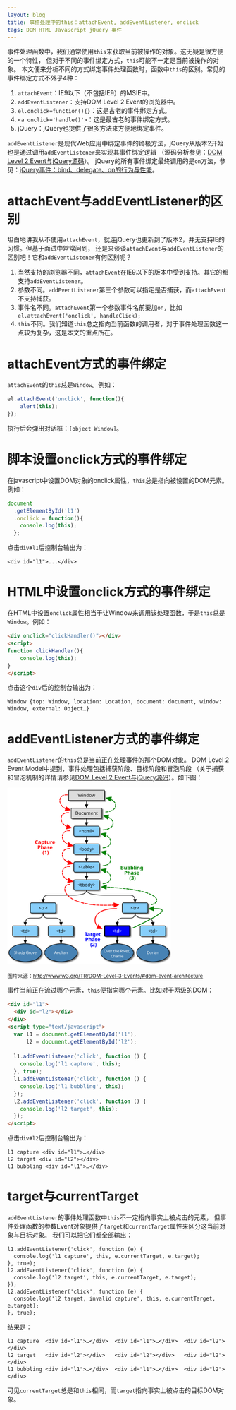 ```yaml
---
layout: blog
title: 事件处理中的this：attachEvent, addEventListener, onclick
tags: DOM HTML JavaScript jQuery 事件
---
```


事件处理函数中，我们通常使用`this`来获取当前被操作的对象。这无疑是很方便的一个特性，
但对于不同的事件绑定方式，`this`可能不一定是当前被操作的对象。
本文便来分析不同的方式绑定事件处理函数时，函数中`this`的区别。常见的事件绑定方式不外乎4种：

1. `attachEvent`：IE9以下（不包括IE9）的MSIE中。
2. `addEventListener`：支持DOM Level 2 Event的浏览器中。
3. `el.onclick=function(){}`：这是古老的事件绑定方式。
4. `<a onclick='handle()'>`：这是最古老的事件绑定方式。
5. jQuery：jQuery也提供了很多方法来方便地绑定事件。

`addEventListener`是现代Web应用中绑定事件的终极方法，jQuery从版本2开始也是通过调用`addEventListener`来实现其事件绑定逻辑
（源码分析参见：[DOM Level 2 Event与jQuery源码][js-event]）。
jQuery的所有事件绑定最终调用的是`on`方法，参见：[jQuery事件：bind、delegate、on的行为与性能][jquery-event]。

<!--more-->

# attachEvent与addEventListener的区别

坦白地讲我从不使用`attachEvent`，就连jQuery也更新到了版本2，并无支持IE的习惯。但基于面试中常常问到，
还是来谈谈`attachEvent`与`addEventListener`的区别吧！它和`addEventListener`有何区别呢？

1. 当然支持的浏览器不同，`attachEvent`在IE9以下的版本中受到支持。其它的都支持`addEventListener`。
2. 参数不同。`addEventListener`第三个参数可以指定是否捕获，而`attachEvent`不支持捕获。
3. 事件名不同。`attachEvent`第一个参数事件名前要加`on`，比如`el.attachEvent('onclick', handleClick);`
4. `this`不同。我们知道`this`总之指向当前函数的调用者，对于事件处理函数这一点较为复杂，这是本文的重点所在。

# attachEvent方式的事件绑定

`attachEvent`的`this`总是`Window`。例如：

```javascript
el.attachEvent('onclick', function(){
    alert(this);
});
```

执行后会弹出对话框：`[object Window]`。

# 脚本设置onclick方式的事件绑定

在javascript中设置DOM对象的onclick属性，`this`总是指向被设置的DOM元素。例如：

```javascript
document
  .getElementById('l1')
  .onclick = function(){
    console.log(this);
  };
```

点击`div#l1`后控制台输出为：

```
<div id="l1">...</div>
```

# HTML中设置onclick方式的事件绑定

在HTML中设置`onclick`属性相当于让Window来调用该处理函数，于是`this`总是`Window`。例如：


```html
<div onclick="clickHandler()"></div>
<script>
function clickHandler(){
    console.log(this);
}
</script>
```

点击这个`div`后的控制台输出为：

```
Window {top: Window, location: Location, document: document, window: Window, external: Object…}
```


# addEventListener方式的事件绑定

`addEventListener`的`this`总是当前正在处理事件的那个DOM对象。
DOM Level 2 Event Model中提到，事件处理包括捕获阶段、目标阶段和冒泡阶段
（关于捕获和冒泡机制的详情请参见[DOM Level 2 Event与jQuery源码][js-event]）。如下图：


<img src="/assets/img/blog/javascript/event-flow.svg" height="400px">

<small>图片来源：http://www.w3.org/TR/DOM-Level-3-Events/#dom-event-architecture</small>

事件当前正在流过哪个元素，`this`便指向哪个元素。比如对于两级的DOM：

```html
<div id="l1">
  <div id="l2"></div>
</div>
<script type="text/javascript">
  var l1 = document.getElementById('l1'),
      l2 = document.getElementById('l2');

  l1.addEventListener('click', function () {
    console.log('l1 capture', this);
  }, true);
  l1.addEventListener('click', function () {
    console.log('l1 bubbling', this);
  });
  l2.addEventListener('click', function () {
    console.log('l2 target', this);
  });
</script>
```

点击`div#l2`后控制台输出为：

```
l1 capture <div id=​"l1">​…​</div>​
l2 target <div id=​"l2">​</div>​
l1 bubbling <div id=​"l1">​…​</div>​
```

# target与currentTarget

`addEventListener`的事件处理函数中`this`不一定指向事实上被点击的元素，
但事件处理函数的参数Event对象提供了`target`和`currentTarget`属性来区分这当前对象与目标对象。
我们可以把它们都全部输出：

```
l1.addEventListener('click', function (e) {
  console.log('l1 capture', this, e.currentTarget, e.target);
}, true);
l2.addEventListener('click', function (e) {
  console.log('l2 target', this, e.currentTarget, e.target);
});
l2.addEventListener('click', function (e) {
  console.log('l2 target, invalid capture', this, e.currentTarget, e.target);
}, true);
```

结果是：

```
l1 capture  <div id=​"l1">​…​</div>​  <div id=​"l1">​…​</div>​  <div id=​"l2">​</div>​
l2 target   <div id=​"l2">​</div>​   <div id=​"l2">​</div>​   <div id=​"l2">​</div>​
l1 bubbling <div id=​"l1">​…​</div>​  <div id=​"l1">​…​</div>​  <div id=​"l2">​</div>​
```

可见`currentTarget`总是和`this`相同，而`target`指向事实上被点击的目标DOM对象。

[jquery-event]: /2015/06/26/jquery-event.html
[js-event]: /2015/07/31/javascript-event.html
